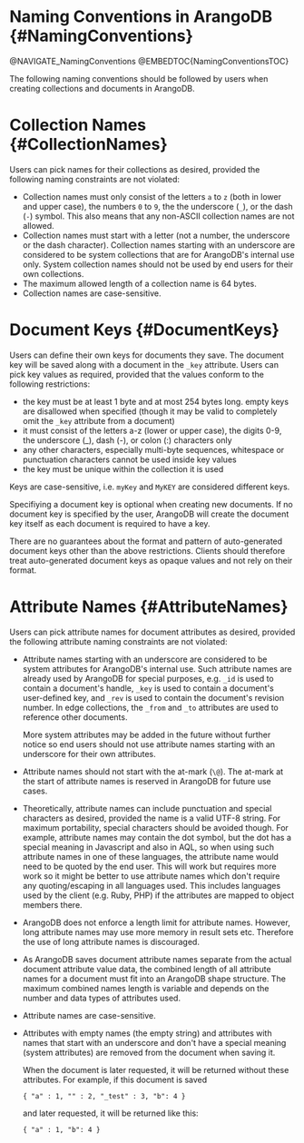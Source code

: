 Naming Conventions in ArangoDB {#NamingConventions}
===================================================

@NAVIGATE_NamingConventions
@EMBEDTOC{NamingConventionsTOC}

The following naming conventions should be followed by users when creating
collections and documents in ArangoDB.

Collection Names {#CollectionNames}
===================================

Users can pick names for their collections as desired, provided the following
naming constraints are not violated:

- Collection names must only consist of the letters `a` to `z` 
  (both in lower and upper case), the numbers `0` to `9`, the
  the underscore (`_`), or the dash (`-`) symbol. This also means that
  any non-ASCII collection names are not allowed.
- Collection names must start with a letter (not a number, the underscore or the 
  dash character). Collection names starting with an underscore are considered to 
  be system collections that are for ArangoDB's internal use only. 
  System collection names should not be used by end users for their own collections.
- The maximum allowed length of a collection name is 64 bytes.
- Collection names are case-sensitive.

Document Keys {#DocumentKeys}
=============================

Users can define their own keys for documents they save. The document key will
be saved along with a document in the `_key` attribute. Users can pick key
values as required, provided that the values conform to the following
restrictions:
* the key must be at least 1 byte and at most 254 bytes long. empty keys are 
  disallowed when specified (though it may be valid to completely omit the
  `_key` attribute from a document)
* it must consist of the letters a-z (lower or upper case), the digits 0-9,
  the underscore (_), dash (-), or colon (:) characters only
 * any other characters, especially multi-byte sequences, whitespace or
   punctuation characters cannot be used inside key values
* the key must be unique within the collection it is used

Keys are case-sensitive, i.e. `myKey` and `MyKEY` are considered different keys.

Specifiying a document key is optional when creating new documents. If no
document key is specified by the user, ArangoDB will create the document key
itself as each document is required to have a key.

There are no guarantees about the format and pattern of auto-generated document
keys other than the above restrictions. Clients should therefore treat
auto-generated document keys as opaque values and not rely on their format.

Attribute Names {#AttributeNames}
=================================

Users can pick attribute names for document attributes as desired, provided the
following attribute naming constraints are not violated:
- Attribute names starting with an underscore are considered to be system
  attributes for ArangoDB's internal use. Such attribute names are already used
  by ArangoDB for special purposes, e.g. `_id` is used to contain a document's
  handle, `_key` is used to contain a document's user-defined key, and `_rev` is
  used to contain the document's revision number. In edge collections, the
  `_from` and `_to` attributes are used to reference other documents.

  More system attributes may be added in the future without further notice so
  end users should not use attribute names starting with an underscore for their
  own attributes.

- Attribute names should not start with the at-mark (`\@`). The at-mark
  at the start of attribute names is reserved in ArangoDB for future use cases.
- Theoretically, attribute names can include punctuation and special characters
  as desired, provided the name is a valid UTF-8 string.  For maximum
  portability, special characters should be avoided though.  For example,
  attribute names may contain the dot symbol, but the dot has a special meaning
  in Javascript and also in AQL, so when using such attribute names in one of
  these languages, the attribute name would need to be quoted by the end
  user. This will work but requires more work so it might be better to use
  attribute names which don't require any quoting/escaping in all languages
  used. This includes languages used by the client (e.g. Ruby, PHP) if the
  attributes are mapped to object members there.
- ArangoDB does not enforce a length limit for attribute names. However, long
  attribute names may use more memory in result sets etc. Therefore the use
  of long attribute names is discouraged.
- As ArangoDB saves document attribute names separate from the actual document
  attribute value data, the combined length of all attribute names for a
  document must fit into an ArangoDB shape structure. The maximum combined names
  length is variable and depends on the number and data types of attributes
  used.
- Attribute names are case-sensitive.

- Attributes with empty names (the empty string) and attributes with names that
  start with an underscore and don't have a special meaning (system attributes)
  are removed from the document when saving it. 

  When the document is later requested, it will be returned without these 
  attributes. For example, if this document is saved

      { "a" : 1, "" : 2, "_test" : 3, "b": 4 }

  and later requested, it will be returned like this:
      
      { "a" : 1, "b": 4 }

